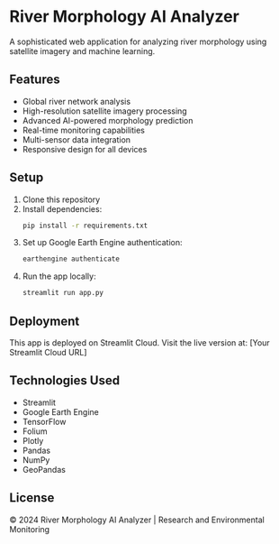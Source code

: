 # River Morphology AI Analyzer

A sophisticated web application for analyzing river morphology using satellite imagery and machine learning.

## Features

- Global river network analysis
- High-resolution satellite imagery processing
- Advanced AI-powered morphology prediction
- Real-time monitoring capabilities
- Multi-sensor data integration
- Responsive design for all devices

## Setup

1. Clone this repository
2. Install dependencies:
   ```bash
   pip install -r requirements.txt
   ```
3. Set up Google Earth Engine authentication:
   ```bash
   earthengine authenticate
   ```
4. Run the app locally:
   ```bash
   streamlit run app.py
   ```

## Deployment

This app is deployed on Streamlit Cloud. Visit the live version at: [Your Streamlit Cloud URL]

## Technologies Used

- Streamlit
- Google Earth Engine
- TensorFlow
- Folium
- Plotly
- Pandas
- NumPy
- GeoPandas

## License

© 2024 River Morphology AI Analyzer | Research and Environmental Monitoring
